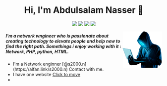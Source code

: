 <h1 align="center">Hi, I'm Abdulsalam Nasser 👋</h1>
<p align="center">
    <a href="https://twitter.com/s200_n"><img src="https://img.shields.io/badge/twitter-%231FA1F1?style=flat&logo=twitter&logoColor=white"/></a>
    <a href="https://www.linkedin.com/in/abdulsalam-alnweeser-b3493b275"><img src="https://img.shields.io/badge/linkedin-%230177B5?style=flat&logo=linkedin&logoColor=white"/></a>
    <a href="https://www.snapchat.com/add/s200oo"><img src="https://img.shields.io/badge/snapchat-yellow?style=flat&logo=snapchat&logoColor=white"/></a>
    <a href="https://www.instagram.com/s2000.n/"><img src="https://img.shields.io/badge/instagram-%23E4415F?style=flat&logo=instagram&logoColor=white"/></a>
  </p>
  <img src="https://github.com/s2000n/s2000n/blob/main/cybersecurity.png" align="right" width="25%"/>
<h5>I'm a network wngineer  who is passionate about creating technology to elevate people and help new to find the right path. Somethings i enjoy working with it : Network, PHP, python, HTML.</h5>
<ul>
  <li>I'm a Network enginner [@s2000.n](https://alfan.link/s2000.n) Contact with me.</li>
  <li>I have one website <a href="https://filegrabber.ddns.net/">Click to move</a> </li>
  <li></li>
</ul>


